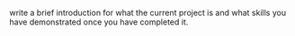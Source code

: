 write a brief introduction for what the current project is and what skills you have demonstrated once you have completed it.